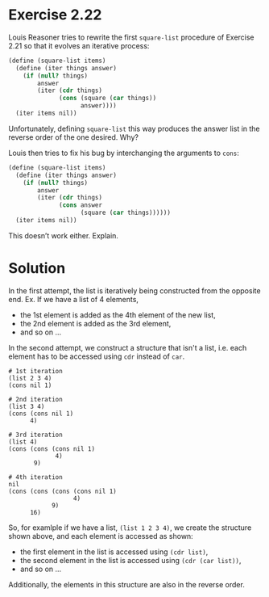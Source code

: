 # Exercise 2.22

Louis Reasoner tries to rewrite the first `square-list` procedure of Exercise 2.21 so that it evolves an iterative process:

```scheme
(define (square-list items)
  (define (iter things answer)
    (if (null? things)
        answer
        (iter (cdr things)
              (cons (square (car things))
                    answer))))
  (iter items nil))
```

Unfortunately, defining `square-list` this way produces the answer list in the reverse order of the one desired. Why?

Louis then tries to fix his bug by interchanging the arguments to `cons`:

```scheme
(define (square-list items)
  (define (iter things answer)
    (if (null? things)
        answer
        (iter (cdr things)
              (cons answer
                    (square (car things))))))
  (iter items nil))
```

This doesn’t work either. Explain.

# Solution

In the first attempt, the list is iteratively being constructed from the opposite end. Ex. If we have a list of 4 elements, 

- the 1st element is added as the 4th element of the new list,
- the 2nd element is added as the 3rd element,
- and so on ...

In the second attempt, we construct a structure that isn't a list, i.e. each element has to be accessed using `cdr` instead of `car`.

```
# 1st iteration
(list 2 3 4)
(cons nil 1)

# 2nd iteration
(list 3 4)
(cons (cons nil 1)
      4)

# 3rd iteration
(list 4)
(cons (cons (cons nil 1)
             4)
       9)

# 4th iteration
nil
(cons (cons (cons (cons nil 1)
                  4)
            9)
      16)
```

So, for examlple if we have a list, `(list 1 2 3 4)`, we create the structure shown above, and each element is accessed as shown:

- the first element in the list is accessed using `(cdr list)`,
- the second element in the list is accessed using `(cdr (car list))`,
- and so on ...

Additionally, the elements in this structure are also in the reverse order.